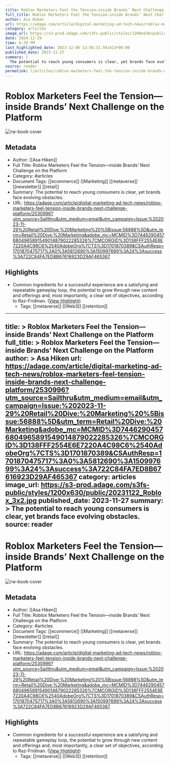 ```yaml
---
title: Roblox Marketers Feel the Tension—inside Brands’ Next Challenge on the Platform
full_title: Roblox Marketers Feel the Tension—inside Brands’ Next Challenge on the Platform
author: Asa Hiken
url: https://adage.com/article/digital-marketing-ad-tech-news/roblox-marketers-feel-tension-inside-brands-next-challenge-platform/2530996?utm_source=Sailthru&utm_medium=email&utm_campaign=Issue:%202023-11-29%20Retail%20Dive:%20Marketing%20%5Bissue:56888%5D&utm_term=Retail%20Dive:%20Marketing&adobe_mc=MCMID%3D74462904576804965891549014879022285326%7CMCORGID%3D138FFF2554E6E7220A4C98C6%2540AdobeOrg%7CTS%3D1701870389&CSAuthResp=1701870475717%3A0%3A5812690%3A150997699%3A24%3Asuccess%3A722C84FA7ED8B67616923D29AF465367
category: articles
image_url: https://s3-prod.adage.com/s3fs-public/styles/1200x630/public/20231122_Roblox_3x2.jpg
date: 2024-12-29
time: 6:39 PM
last_highlighted_date: 2023-12-06 13:56:31.561413+00:00
published_date: 2023-11-27
summary: |
  The potential to reach young consumers is clear, yet brands face evolving obstacles.
source: reader
permalink: l/articles/roblox-marketers-feel-the-tension-inside-brands-next-challenge-on-the-platform
---
```

# Roblox Marketers Feel the Tension—inside Brands’ Next Challenge on the Platform

![rw-book-cover](https://s3-prod.adage.com/s3fs-public/styles/1200x630/public/20231122_Roblox_3x2.jpg)

## Metadata
- Author: [[Asa Hiken]]
- Full Title: Roblox Marketers Feel the Tension—inside Brands’ Next Challenge on the Platform
- Category: #articles
- Document Tags: [[ecommerce]] [[Marketing]] [[metaverse]] [[newsletter]] [[retail]] 
- Summary: The potential to reach young consumers is clear, yet brands face evolving obstacles.
- URL: https://adage.com/article/digital-marketing-ad-tech-news/roblox-marketers-feel-tension-inside-brands-next-challenge-platform/2530996?utm_source=Sailthru&utm_medium=email&utm_campaign=Issue:%202023-11-29%20Retail%20Dive:%20Marketing%20%5Bissue:56888%5D&utm_term=Retail%20Dive:%20Marketing&adobe_mc=MCMID%3D74462904576804965891549014879022285326%7CMCORGID%3D138FFF2554E6E7220A4C98C6%2540AdobeOrg%7CTS%3D1701870389&CSAuthResp=1701870475717%3A0%3A5812690%3A150997699%3A24%3Asuccess%3A722C84FA7ED8B67616923D29AF465367

## Highlights
- Common ingredients for a successful experience are a satisfying and repeatable gameplay loop, the potential to grow through new content and offerings and, most importantly, a clear set of objectives, according to Raz-Fridman. ([View Highlight](https://read.readwise.io/read/01hgzpmxm12y5gf5t3bkz37bwq))
    - Tags: [[metaverse]] [[Web3]] [[retention]] 


---
title: >
  Roblox Marketers Feel the Tension—inside Brands’ Next Challenge on the Platform
full_title: >
  Roblox Marketers Feel the Tension—inside Brands’ Next Challenge on the Platform
author: >
  Asa Hiken
url: https://adage.com/article/digital-marketing-ad-tech-news/roblox-marketers-feel-tension-inside-brands-next-challenge-platform/2530996?utm_source=Sailthru&utm_medium=email&utm_campaign=Issue:%202023-11-29%20Retail%20Dive:%20Marketing%20%5Bissue:56888%5D&utm_term=Retail%20Dive:%20Marketing&adobe_mc=MCMID%3D74462904576804965891549014879022285326%7CMCORGID%3D138FFF2554E6E7220A4C98C6%2540AdobeOrg%7CTS%3D1701870389&CSAuthResp=1701870475717%3A0%3A5812690%3A150997699%3A24%3Asuccess%3A722C84FA7ED8B67616923D29AF465367
category: articles
image_url: https://s3-prod.adage.com/s3fs-public/styles/1200x630/public/20231122_Roblox_3x2.jpg
published_date: 2023-11-27
summary: >
  The potential to reach young consumers is clear, yet brands face evolving obstacles.
source: reader
---
# Roblox Marketers Feel the Tension—inside Brands’ Next Challenge on the Platform

![rw-book-cover](https://s3-prod.adage.com/s3fs-public/styles/1200x630/public/20231122_Roblox_3x2.jpg)

## Metadata
- Author: [[Asa Hiken]]
- Full Title: Roblox Marketers Feel the Tension—inside Brands’ Next Challenge on the Platform
- Category: #articles
- Document Tags: [[ecommerce]] [[Marketing]] [[metaverse]] [[newsletter]] [[retail]] 
- Summary: The potential to reach young consumers is clear, yet brands face evolving obstacles.
- URL: https://adage.com/article/digital-marketing-ad-tech-news/roblox-marketers-feel-tension-inside-brands-next-challenge-platform/2530996?utm_source=Sailthru&utm_medium=email&utm_campaign=Issue:%202023-11-29%20Retail%20Dive:%20Marketing%20%5Bissue:56888%5D&utm_term=Retail%20Dive:%20Marketing&adobe_mc=MCMID%3D74462904576804965891549014879022285326%7CMCORGID%3D138FFF2554E6E7220A4C98C6%2540AdobeOrg%7CTS%3D1701870389&CSAuthResp=1701870475717%3A0%3A5812690%3A150997699%3A24%3Asuccess%3A722C84FA7ED8B67616923D29AF465367

## Highlights
- Common ingredients for a successful experience are a satisfying and repeatable gameplay loop, the potential to grow through new content and offerings and, most importantly, a clear set of objectives, according to Raz-Fridman. ([View Highlight](https://read.readwise.io/read/01hgzpmxm12y5gf5t3bkz37bwq))
    - Tags: [[metaverse]] [[Web3]] [[retention]] 


